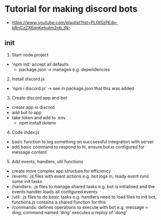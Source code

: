 # Tutorial for making discord bots
- https://www.youtube.com/playlist?list=PLOlSzPEdp-bRnCzZX6qnKehutm2nb_tN-

## init
1. Start node project
- 'npm init' accept all defaults
  - package.json -> manages e.g. dependencies

2. Install discord.js
- 'npm i discord.js' -> see in package.json that this was added

3. Create discord app and bot
- create app in discord
- add bot to app
- take token and add to .env
  - npm install dotenv

4. Code index.js
- basic function to log something on succsessful integration with server
- add basic command to respond to hi, ensure bot is configured for message content

5. Add events, handlers, util functions
- create more complex app structure for efficiency
- /events: .js files with event actions e.g. bot logs in, ready event runs some init tasks
- /handlers: .js files to manage shared tasks e.g. bot is initialised and the events handler loads all configured events
- /util: .js files to do basic tasks e.g. handlers need to load files to init bot, functions.js contains a shared function for this
- /commands: defines operations to execute with bot e.g. message = ding, command named 'ding' executes a reploy of 'dong' 
